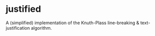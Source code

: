 # justified

A (simplified) implementation of the Knuth-Plass line-breaking & text-justification algorithm.
